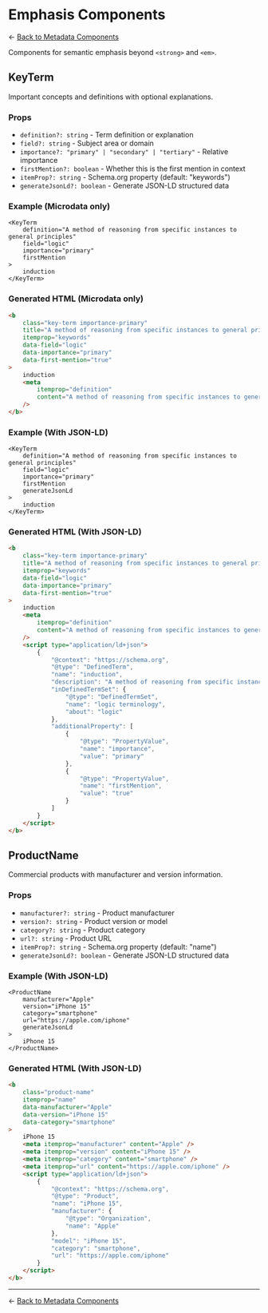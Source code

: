 # Emphasis Components

← [Back to Metadata Components](../README.md)

Components for semantic emphasis beyond `<strong>` and `<em>`.

## KeyTerm

Important concepts and definitions with optional explanations.

### Props

- `definition?: string` - Term definition or explanation
- `field?: string` - Subject area or domain
- `importance?: "primary" | "secondary" | "tertiary"` - Relative importance
- `firstMention?: boolean` - Whether this is the first mention in context
- `itemProp?: string` - Schema.org property (default: "keywords")
- `generateJsonLd?: boolean` - Generate JSON-LD structured data

### Example (Microdata only)

```tsx
<KeyTerm
	definition="A method of reasoning from specific instances to general principles"
	field="logic"
	importance="primary"
	firstMention
>
	induction
</KeyTerm>
```

### Generated HTML (Microdata only)

```html
<b
	class="key-term importance-primary"
	title="A method of reasoning from specific instances to general principles"
	itemprop="keywords"
	data-field="logic"
	data-importance="primary"
	data-first-mention="true"
>
	induction
	<meta
		itemprop="definition"
		content="A method of reasoning from specific instances to general principles"
	/>
</b>
```

### Example (With JSON-LD)

```tsx
<KeyTerm
	definition="A method of reasoning from specific instances to general principles"
	field="logic"
	importance="primary"
	firstMention
	generateJsonLd
>
	induction
</KeyTerm>
```

### Generated HTML (With JSON-LD)

```html
<b
	class="key-term importance-primary"
	title="A method of reasoning from specific instances to general principles"
	itemprop="keywords"
	data-field="logic"
	data-importance="primary"
	data-first-mention="true"
>
	induction
	<meta
		itemprop="definition"
		content="A method of reasoning from specific instances to general principles"
	/>
	<script type="application/ld+json">
		{
			"@context": "https://schema.org",
			"@type": "DefinedTerm",
			"name": "induction",
			"description": "A method of reasoning from specific instances to general principles",
			"inDefinedTermSet": {
				"@type": "DefinedTermSet",
				"name": "logic terminology",
				"about": "logic"
			},
			"additionalProperty": [
				{
					"@type": "PropertyValue",
					"name": "importance",
					"value": "primary"
				},
				{
					"@type": "PropertyValue",
					"name": "firstMention",
					"value": "true"
				}
			]
		}
	</script>
</b>
```

## ProductName

Commercial products with manufacturer and version information.

### Props

- `manufacturer?: string` - Product manufacturer
- `version?: string` - Product version or model
- `category?: string` - Product category
- `url?: string` - Product URL
- `itemProp?: string` - Schema.org property (default: "name")
- `generateJsonLd?: boolean` - Generate JSON-LD structured data

### Example (With JSON-LD)

```tsx
<ProductName
	manufacturer="Apple"
	version="iPhone 15"
	category="smartphone"
	url="https://apple.com/iphone"
	generateJsonLd
>
	iPhone 15
</ProductName>
```

### Generated HTML (With JSON-LD)

```html
<b
	class="product-name"
	itemprop="name"
	data-manufacturer="Apple"
	data-version="iPhone 15"
	data-category="smartphone"
>
	iPhone 15
	<meta itemprop="manufacturer" content="Apple" />
	<meta itemprop="version" content="iPhone 15" />
	<meta itemprop="category" content="smartphone" />
	<meta itemprop="url" content="https://apple.com/iphone" />
	<script type="application/ld+json">
		{
			"@context": "https://schema.org",
			"@type": "Product",
			"name": "iPhone 15",
			"manufacturer": {
				"@type": "Organization",
				"name": "Apple"
			},
			"model": "iPhone 15",
			"category": "smartphone",
			"url": "https://apple.com/iphone"
		}
	</script>
</b>
```

---

← [Back to Metadata Components](../README.md)

